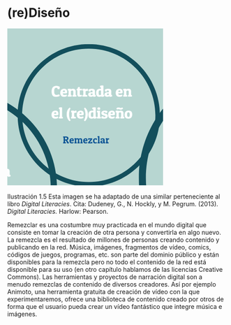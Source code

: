 # (re)Diseño


![centrada en el diseño](img/centrada_en_el_rediseno.png)


Ilustración 1.5 Esta imagen se ha adaptado de una similar perteneciente al libro _Digital Literacies_. Cita: Dudeney, G., N. Hockly, y M. Pegrum. (2013). _Digital Literacies._ Harlow: Pearson.

Remezclar es una costumbre muy practicada en el mundo digital que consiste en tomar la creación de otra persona y convertirla en algo nuevo. La remezcla es el resultado de millones de personas creando contenido y publicando en la red. Música, imágenes, fragmentos de vídeo, comics, códigos de juegos, programas, etc. son parte del dominio público y están disponibles para la remezcla pero no todo el contenido de la red está disponible para su uso (en otro capítulo hablamos de las licencias Creative Commons). Las herramientas y proyectos de narración digital son a menudo remezclas de contenido de diversos creadores. Así por ejemplo Animoto, una herramienta gratuita de creación de vídeo con la que experimentaremos, ofrece una biblioteca de contenido creado por otros de forma que el usuario pueda crear un vídeo fantástico que integre música e imágenes.



